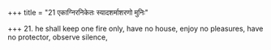 +++
title = "21 एकाग्निरनिकेतः स्यादशर्माशरणो मुनिः"

+++
21. he shall keep one fire only, have no house, enjoy no pleasures, have no protector, observe silence, 
